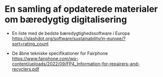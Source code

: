 # En samling af opdaterede materialer om bæredygtig digitalisering

* En liste med de bedste bæredygtighedssoftware i Europa
https://slashdot.org/software/sustainability/in-europe/?sort=rating_count

* De åbne tekniske specifikationer for Fairphone
https://www.fairphone.com/wp-content/uploads/2022/09/FP4_Information-for-repairers-and-recyclers.pdf

  
